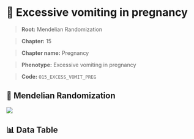 # 🧪 Excessive vomiting in pregnancy

> **Root:** Mendelian Randomization

> **Chapter:** 15  

> **Chapter name:** Pregnancy

> **Phenotype:** Excessive vomiting in pregnancy  

> **Code:** `O15_EXCESS_VOMIT_PREG`

## 🧬 Mendelian Randomization  

<img src="/MR/Figures/Forward/O15_EXCESS_VOMIT_PREG.png"/>

## 📊 Data Table

<CsvTableMRF src="/MR/Data/Forward/O15_EXCESS_VOMIT_PREG.csv"/>
